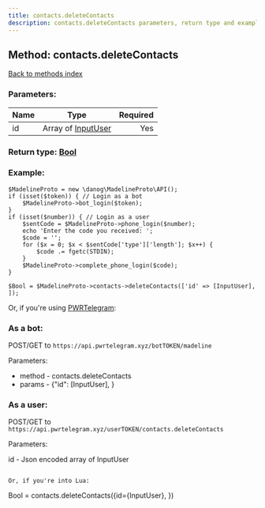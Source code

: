 ```yaml
---
title: contacts.deleteContacts
description: contacts.deleteContacts parameters, return type and example
---
```

## Method: contacts.deleteContacts  
[Back to methods index](index.md)


### Parameters:

| Name     |    Type       | Required |
|----------|:-------------:|---------:|
|id|Array of [InputUser](../types/InputUser.md) | Yes|


### Return type: [Bool](../types/Bool.md)

### Example:


```
$MadelineProto = new \danog\MadelineProto\API();
if (isset($token)) { // Login as a bot
    $MadelineProto->bot_login($token);
}
if (isset($number)) { // Login as a user
    $sentCode = $MadelineProto->phone_login($number);
    echo 'Enter the code you received: ';
    $code = '';
    for ($x = 0; $x < $sentCode['type']['length']; $x++) {
        $code .= fgetc(STDIN);
    }
    $MadelineProto->complete_phone_login($code);
}

$Bool = $MadelineProto->contacts->deleteContacts(['id' => [InputUser], ]);
```

Or, if you're using [PWRTelegram](https://pwrtelegram.xyz):

### As a bot:

POST/GET to `https://api.pwrtelegram.xyz/botTOKEN/madeline`

Parameters:

* method - contacts.deleteContacts
* params - {"id": [InputUser], }



### As a user:

POST/GET to `https://api.pwrtelegram.xyz/userTOKEN/contacts.deleteContacts`

Parameters:

id - Json encoded  array of InputUser


```

Or, if you're into Lua:

```
Bool = contacts.deleteContacts({id={InputUser}, })
```

